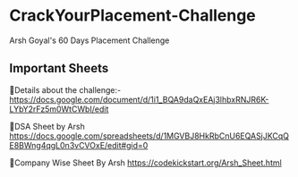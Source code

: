 # CrackYourPlacement-Challenge
Arsh Goyal's 60 Days Placement Challenge
## Important Sheets
🔗Details about the challenge:-
https://docs.google.com/document/d/1i1_BQA9daQxEAj3lhbxRNJR6K-LYbY2rFz5m0WtCWbI/edit

🔗DSA Sheet by Arsh
https://docs.google.com/spreadsheets/d/1MGVBJ8HkRbCnU6EQASjJKCqQE8BWng4qgL0n3vCVOxE/edit#gid=0


🔗Company Wise Sheet By Arsh
https://codekickstart.org/Arsh_Sheet.html
